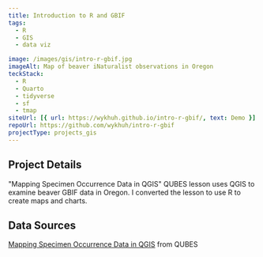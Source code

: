 ```yaml
---
title: Introduction to R and GBIF
tags:
  - R
  - GIS
  - data viz

image: /images/gis/intro-r-gbif.jpg
imageAlt: Map of beaver iNaturalist observations in Oregon
teckStack:
  - R
  - Quarto
  - tidyverse
  - sf
  - tmap
siteUrl: [{ url: https://wykhuh.github.io/intro-r-gbif/, text: Demo }]
repoUrl: https://github.com/wykhuh/intro-r-gbif
projectType: projects_gis
---
```


## Project Details

"Mapping Specimen Occurrence Data in QGIS" QUBES lesson uses QGIS to examine beaver GBIF data in Oregon. I converted the lesson to use R to create maps and charts.

## Data Sources

[Mapping Specimen Occurrence Data in QGIS](https://qubeshub.org/publications/2351/2) from QUBES
